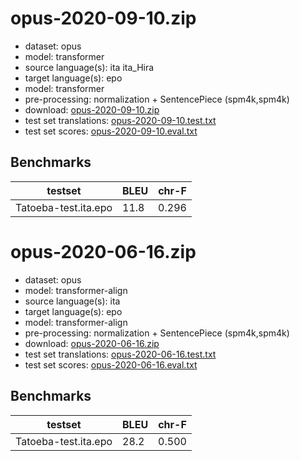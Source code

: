 # opus-2020-09-10.zip

* dataset: opus
* model: transformer
* source language(s): ita ita_Hira
* target language(s): epo
* model: transformer
* pre-processing: normalization + SentencePiece (spm4k,spm4k)
* download: [opus-2020-09-10.zip](https://object.pouta.csc.fi/Tatoeba-MT-models/ita-epo/opus-2020-09-10.zip)
* test set translations: [opus-2020-09-10.test.txt](https://object.pouta.csc.fi/Tatoeba-MT-models/ita-epo/opus-2020-09-10.test.txt)
* test set scores: [opus-2020-09-10.eval.txt](https://object.pouta.csc.fi/Tatoeba-MT-models/ita-epo/opus-2020-09-10.eval.txt)

## Benchmarks

| testset               | BLEU  | chr-F |
|-----------------------|-------|-------|
| Tatoeba-test.ita.epo 	| 11.8 	| 0.296 |

# opus-2020-06-16.zip

* dataset: opus
* model: transformer-align
* source language(s): ita
* target language(s): epo
* model: transformer-align
* pre-processing: normalization + SentencePiece (spm4k,spm4k)
* download: [opus-2020-06-16.zip](https://object.pouta.csc.fi/Tatoeba-MT-models/ita-epo/opus-2020-06-16.zip)
* test set translations: [opus-2020-06-16.test.txt](https://object.pouta.csc.fi/Tatoeba-MT-models/ita-epo/opus-2020-06-16.test.txt)
* test set scores: [opus-2020-06-16.eval.txt](https://object.pouta.csc.fi/Tatoeba-MT-models/ita-epo/opus-2020-06-16.eval.txt)

## Benchmarks

| testset               | BLEU  | chr-F |
|-----------------------|-------|-------|
| Tatoeba-test.ita.epo 	| 28.2 	| 0.500 |

